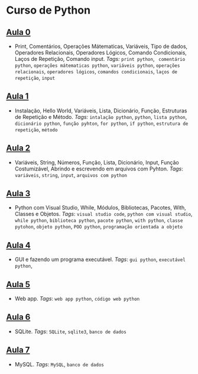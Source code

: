 # Curso de Python

## [Aula 0](https://github.com/victordcsilva/PythonAulas/blob/master/python_aula0.ipynb) 
- Print, Comentários, Operações Mátematicas, Variáveis, Tipo de dados, Operadores Relacionais, Operadores Lógicos, Comando Condicionais, Laços de Repetição, Comando input. _Tags:_ `print python`, ` comentário python`, `operações mátematicas python`, `variáveis python`, `operações relacionais`, `operadores lógicos`, `comandos condicionais`, `laços de repetição`, `input`  
## [Aula 1](https://github.com/victordcsilva/PythonAulas/blob/master/python_aula1.ipynb) 
- Instalação, Hello World, Variáveis, Lista, Dicionário, Função, Estruturas de Repetição e Método. _Tags:_ `intalação python`, `python`, `lista python`, `dicionário python`, `função pyhton`, `for python`, `if python`, `estrutura de repetição`, `método`  
## [Aula 2](https://github.com/victordcsilva/PythonAulas/blob/master/python_aula2.ipynb)
- Variáveis, String, Números, Função, Lista, Dicionário, Input, Função Costumizável, Abrindo e escrevendo em arquivos com Pyhton. _Tags_: `variáveis`, `string`, `input`, `arquivos com python`
## [Aula 3](https://github.com/victordcsilva/PythonAulas/blob/master/python_aula3.ipynb)
- Python com Visual Studio, While, Módulos, Bibliotecas, Pacotes, With, Classes e Objetos. _Tags_: `visual studio code`, `python com visual studio`, `while python`, `biblioteca python`, `pacote python`, `with python`, `classe pytohon`, `objeto python`, `POO python`, `programação orientada a objeto`    
## [Aula 4](https://github.com/victordcsilva/PythonAulas/blob/master/python_aula4.ipynb)
- GUI e fazendo um programa executável. _Tags_: `gui python`, `executável python`,
## [Aula 5](https://github.com/victordcsilva/PythonAulas/blob/master/python_aula5.ipynb)
- Web app. _Tags_: `web app python`, `código web python`
## [Aula 6](https://github.com/victordcsilva/PythonAulas/blob/master/python_SQLite.ipynb)
- SQLite. _Tags_: `SQLite`, `sqlite3`, `banco de dados`
## [Aula 7](https://github.com/victordcsilva/PythonAulas/blob/master/python_MySQL.ipynb)
- MySQL. _Tags_: `MySQL`, `banco de dados`

